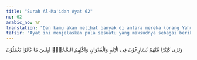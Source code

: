 ```yaml
---
title: "Surah Al-Ma'idah Ayat 62"
no: 62
arabic_no: ٦٢
translation: "Dan kamu akan melihat banyak di antara mereka (orang Yahudi) berlomba dalam berbuat dosa, permusuhan dan memakan yang haram. Sungguh, sangat buruk apa yang mereka perbuat."
tafsir: "Ayat ini menjelaskan pula sesuatu yang maksudnya sebagai berikut: \"Dan engkau ya Muhammad, akan melihat banyak di antara orang-orang Yahudi menjadikan agamamu sebagai bahan ejekan dan permainan. Mereka segera melanjutkan dan meneruskan perbuatan dosa dan permusuhan, dengan perkataan, seperti mengejek, menghina, membohong dan sebagainya. Selain itu mereka senantiasa makan yang haram, seperti riba, uang suap, korupsi dan sebagainya.\n\nSelanjutnya Allah berfirman yang maksudnya: \"Sesungguhnya amat buruklah apa yang telah mereka kerjakan itu\", karena pada hakikatnya mereka telah menenggelamkan diri sendiri ke dalam lautan kejahatan yang tidak berpantai, sehingga mereka tidak dapat ditolong lagi."
---
```

وَتَرٰى كَثِيْرًا مِّنْهُمْ يُسَارِعُوْنَ فِى الْاِثْمِ وَالْعُدْوَانِ وَاَكْلِهِمُ السُّحْتَۗ  لَبِئْسَ مَا كَانُوْا يَعْمَلُوْنَ